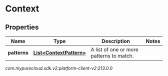 # Context


## Properties

| Name | Type | Description | Notes |
| ------------ | ------------- | ------------- | ------------- |
| **patterns** | [**List&lt;ContextPattern&gt;**](ContextPattern) | A list of one or more patterns to match. |  |




_com.mypurecloud.sdk.v2:platform-client-v2:213.0.0_
